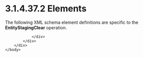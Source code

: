 <html dir="LTR" xmlns:mshelp="http://msdn.microsoft.com/mshelp" xmlns:ddue="http://ddue.schemas.microsoft.com/authoring/2003/5" xmlns:xlink="http://www.w3.org/1999/xlink" xmlns:tool="http://www.microsoft.com/tooltip">
    <head>
        <meta http-equiv="Content-Type" content="text/html; CHARSET=utf-8"></meta>
        <meta name="save" content="history"></meta>
        <title>3.1.4.37.2 Elements</title>
        <xml>
            <mshelp:toctitle title="3.1.4.37.2 Elements"></mshelp:toctitle>
            <mshelp:rltitle title="[MS-SSMDSWS-15]: Elements"></mshelp:rltitle>
            <mshelp:keyword index="A" term="e2367535-7d89-4e0f-af82-cd478641ec56"></mshelp:keyword>
            <mshelp:attr name="DCSext.ContentType" value="open specification"></mshelp:attr>
            <mshelp:attr name="AssetID" value="e2367535-7d89-4e0f-af82-cd478641ec56"></mshelp:attr>
            <mshelp:attr name="TopicType" value="kbRef"></mshelp:attr>
            <mshelp:attr name="DCSext.Title" value="[MS-SSMDSWS-15]: Elements" />
        </xml>
    </head>
    <body>
        <div id="header">
            <h1 class="heading">3.1.4.37.2 Elements</h1>
        </div>
        <div id="mainSection">
            <div id="mainBody">
                <div id="allHistory" class="saveHistory"></div>
                <div id="sectionSection0" class="section" name="collapseableSection">
                    

<p>The following XML schema element definitions are specific to
the <b>EntityStagingClear</b> operation.</p>


                </div>
            </div>
        </div>
    </body>
</html>
